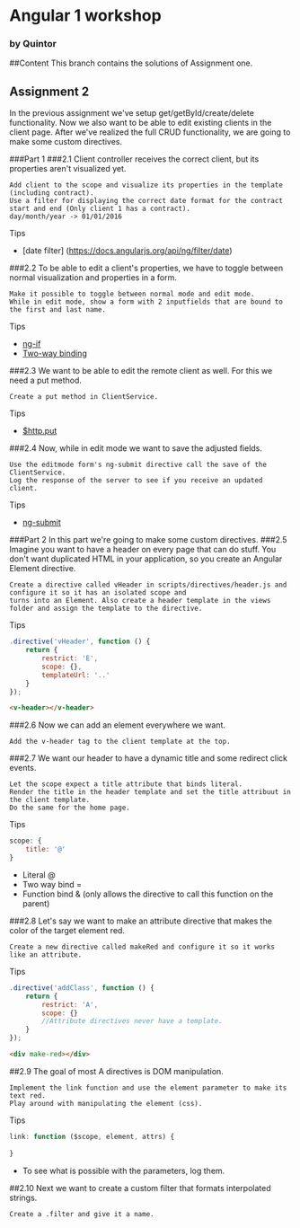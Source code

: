 # Angular 1 workshop
### by Quintor

##Content
This branch contains the solutions of Assignment one.

## Assignment 2
In the previous assignment we've setup get/getById/create/delete functionality.
Now we also want to be able to edit existing clients in the client page.
After we've realized the full CRUD functionality, we are going to make some
custom directives.

###Part 1
###2.1
Client controller receives the correct client, but its properties aren't visualized yet.
```
Add client to the scope and visualize its properties in the template (including contract).
Use a filter for displaying the correct date format for the contract start and end (Only client 1 has a contract).
day/month/year -> 01/01/2016
```

Tips
- [date filter] (https://docs.angularjs.org/api/ng/filter/date)

###2.2 
To be able to edit a client's properties, we have to toggle between normal visualization and properties in a form.
```
Make it possible to toggle between normal mode and edit mode.
While in edit mode, show a form with 2 inputfields that are bound to the first and last name.
```

Tips
- [ng-if](https://docs.angularjs.org/api/ng/directive/ngIf)
- [Two-way binding](https://docs.angularjs.org/api/ng/directive/ngModel)

###2.3
We want to be able to edit the remote client as well. For this we need a put method.
```
Create a put method in ClientService.
```
Tips
- [$http.put]()

###2.4
Now, while in edit mode we want to save the adjusted fields.
```
Use the editmode form's ng-submit directive call the save of the ClientService.
Log the response of the server to see if you receive an updated client.
```
Tips
- [ng-submit]()

###Part 2
In this part we're going to make some custom directives.
###2.5
Imagine you want to have a header on every page that can do stuff. You don't want duplicated HTML in your application,
so you create an Angular Element directive.
```
Create a directive called vHeader in scripts/directives/header.js and configure it so it has an isolated scope and
turns into an Element. Also create a header template in the views folder and assign the template to the directive.
```

Tips
```javascript
.directive('vHeader', function () {
    return {
        restrict: 'E',
        scope: {},
        templateUrl: '..'
    }
});
```
```html
<v-header></v-header>
```

###2.6 
Now we can add an <v-header></v-header> element everywhere we want.
```
Add the v-header tag to the client template at the top.
```

###2.7
We want our header to have a dynamic title and some redirect click events.
```
Let the scope expect a title attribute that binds literal.
Render the title in the header template and set the title attribuut in the client template.
Do the same for the home page.
```

Tips
```javascript
scope: {
    title: '@'
}
```
- Literal @
- Two way bind =
- Function bind & (only allows the directive to call this function on the parent)

###2.8
Let's say we want to make an attribute directive that makes the color of the target element red.
```
Create a new directive called makeRed and configure it so it works like an attribute.
```

Tips
```javascript
.directive('addClass', function () {
    return {
        restrict: 'A',
        scope: {}
        //Attribute directives never have a template.
    }
});
```
```html
<div make-red></div>
```
##2.9
The goal of most A directives is DOM manipulation.
```
Implement the link function and use the element parameter to make its text red.
Play around with manipulating the element (css).
```

Tips
```javascript
link: function ($scope, element, attrs) {
	
}
```
- To see what is possible with the parameters, log them.

##2.10
Next we want to create a custom filter that formats interpolated strings.
```
Create a .filter and give it a name.
```
```javascript

```
